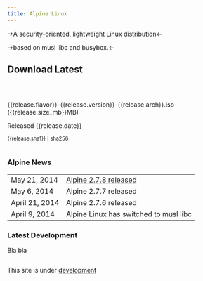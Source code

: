 ```yaml
---
title: Alpine Linux
---
```



->A security-oriented, lightweight Linux distribution<-

->based on musl libc and busybox.<-

<section class="download-block">
 <h2>Download Latest</h2>
 <div class="left" style="padding:1em">
  <span class="icon-download" style="font-size:600%"></span>
 </div>
 <div class="left">
  <p>{{release.flavor}}-{{release.version}}-{{release.arch}}.iso</a> ({{release.size_mb}}MB)</p>
  <p>Released {{release.date}}</p>
  <p><small><a>{{release.sha1}}</a> | <a>sha256</a></small></p>
 </div>
</section>

<div style="display: block; overflow:hidden">
<section class="block2">
<h3><span class="icon-rss-square"></span> Alpine News</h3>
<table>
 <tr><td>May 21, 2014</td><td><a href="posts/release-2.7.8.html">Alpine 2.7.8 released</a></td></tr>
 <tr><td>May 6, 2014</td><td><a>Alpine 2.7.7 released</a></td></tr>
 <tr><td>April 21, 2014</td><td><a>Alpine 2.7.6 released</a></td></tr>
 <tr><td>April 9, 2014</td><td><a>Alpine Linux has switched to musl libc</a></td></tr>
</table>
</section>

<section class="block2">
<h3><span class="icon-archive"></span> Latest Development</h3>
<p>Bla bla</p>
</section>
</div>


This site is under [development](http://git.alpinelinux.org/cgit/ncopa/mksite-alpine)
